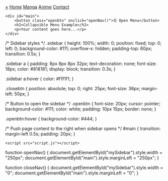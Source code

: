 <html lang="en">
<head>
    <meta charset="UTF-8">
    <meta name="viewport" content="width=device-width, initial-scale=1.0">
    <link rel="stylesheet" href="styles.css">
    <title>My Collapsible Menu</title>
</head>
<body>
    <div id="mySidebar" class="sidebar">
        <a href="javascript:void(0)" class="closebtn" onclick="closeNav()">×</a>
        <a href="#">Home</a>
        <a href="#">Manga</a>
        <a href="#">Anime</a>
        <a href="#">Contact</a>
    </div>

    <div id="main">
        <button class="openbtn" onclick="openNav()">☰ Open Menu</button>
        <h2>Collapsible Menu Example</h2>
        <p>Your content goes here...</p>
    </div>

/* Sidebar styles */
.sidebar {
    height: 100%;
    width: 0;
    position: fixed;
    top: 0;
    left: 0;
    background-color: #111;
    overflow-x: hidden;
    padding-top: 60px;
    transition: 0.5s;
}

.sidebar a {
    padding: 8px 8px 8px 32px;
    text-decoration: none;
    font-size: 18px;
    color: #818181;
    display: block;
    transition: 0.3s;
}

.sidebar a:hover {
    color: #f1f1f1;
}

.closebtn {
    position: absolute;
    top: 0;
    right: 25px;
    font-size: 36px;
    margin-left: 50px;
}

/* Button to open the sidebar */
.openbtn {
    font-size: 20px;
    cursor: pointer;
    background-color: #111;
    color: white;
    padding: 10px 15px;
    border: none;
}

.openbtn:hover {
    background-color: #444;
}

/* Push page content to the right when sidebar opens */
#main {
    transition: margin-left 0.5s;
    padding: 20px;
}

    <script src="script.js"></script>
</body>
</html>


function openNav() {
    document.getElementById("mySidebar").style.width = "250px";
    document.getElementById("main").style.marginLeft = "250px";
}

function closeNav() {
    document.getElementById("mySidebar").style.width = "0";
    document.getElementById("main").style.marginLeft = "0";
}

